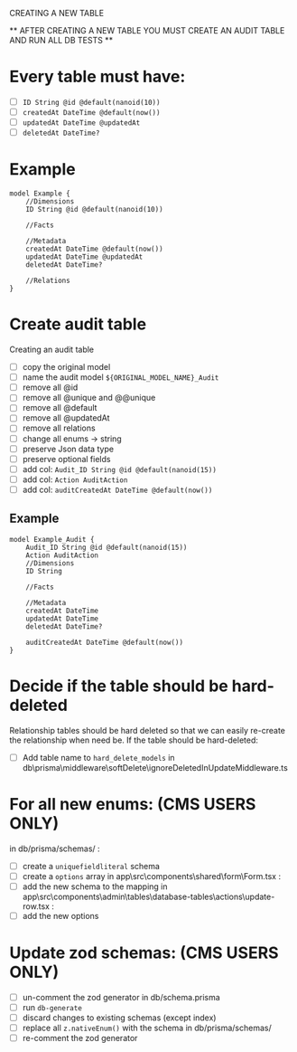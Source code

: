 CREATING A NEW TABLE

** AFTER CREATING A NEW TABLE YOU MUST CREATE AN AUDIT TABLE AND RUN ALL DB TESTS **

# Every table must have:

- [ ] `ID String @id @default(nanoid(10))`
- [ ] `createdAt DateTime @default(now())`
- [ ] `updatedAt DateTime @updatedAt`
- [ ] `deletedAt DateTime?`

# Example

```
model Example {
    //Dimensions
    ID String @id @default(nanoid(10))

    //Facts

    //Metadata
    createdAt DateTime @default(now())
    updatedAt DateTime @updatedAt
    deletedAt DateTime?

    //Relations
}
```

# Create audit table

Creating an audit table

- [ ] copy the original model
- [ ] name the audit model `${ORIGINAL_MODEL_NAME}_Audit`
- [ ] remove all @id
- [ ] remove all @unique and @@unique
- [ ] remove all @default
- [ ] remove all @updatedAt
- [ ] remove all relations
- [ ] change all enums -> string
- [ ] preserve Json data type
- [ ] preserve optional fields
- [ ] add col: `Audit_ID String @id @default(nanoid(15))`
- [ ] add col: `Action AuditAction`
- [ ] add col: `auditCreatedAt DateTime @default(now())`

## Example

```
model Example_Audit {
    Audit_ID String @id @default(nanoid(15))
    Action AuditAction
    //Dimensions
    ID String

    //Facts

    //Metadata
    createdAt DateTime
    updatedAt DateTime
    deletedAt DateTime?

    auditCreatedAt DateTime @default(now())
}
```

# Decide if the table should be hard-deleted

Relationship tables should be hard deleted
so that we can easily re-create the relationship when need be.
If the table should be hard-deleted:

- [ ] Add table name to `hard_delete_models` in db\prisma\middleware\softDelete\ignoreDeletedInUpdateMiddleware.ts

# For all new enums: (CMS USERS ONLY)

in db/prisma/schemas/ :

- [ ] create a `uniquefieldliteral` schema
- [ ] create a `options` array
      in app\src\components\shared\form\Form.tsx :
- [ ] add the new schema to the mapping
      in app\src\components\admin\tables\database-tables\actions\update-row.tsx :
- [ ] add the new options

# Update zod schemas: (CMS USERS ONLY)

- [ ] un-comment the zod generator in db/schema.prisma
- [ ] run `db-generate`
- [ ] discard changes to existing schemas (except index)
- [ ] replace all `z.nativeEnum()` with the schema in db/prisma/schemas/
- [ ] re-comment the zod generator
